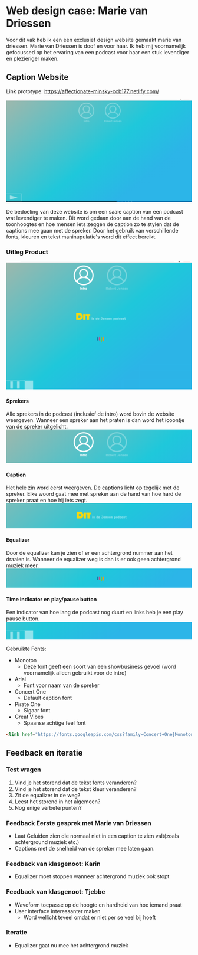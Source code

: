 # Web design case: Marie van Driessen
Voor dit vak heb ik een een exclusief design website gemaakt marie van driessen. Marie van Driessen is doof en voor haar. Ik heb mij voornamelijk gefocussed op het ervaring van een podcast voor haar een stuk levendiger en plezieriger maken. 

## Caption Website
Link prototype: https://affectionate-minsky-ccb177.netlify.com/

![home page](./img/readme/landingpage.png)

De bedoeling van deze website is om een saaie caption van een podcast wat levendiger te maken. Dit word gedaan door aan de hand van de toonhoogtes en hoe mensen iets zeggen de caption zo te stylen dat de captions mee gaan met de spreker. Door het gebruik van verschillende fonts, kleuren en tekst maninupulatie's word dit effect bereikt. 

### Uitleg Product
![caption](./img/readme/caption_started.png)
#### Sprekers
Alle sprekers in de podcast (inclusief de intro) word bovin de website weergeven. Wanneer een spreker aan het praten is dan word het icoontje van de spreker uitgelicht.
![caption](./img/readme/sprekers.png)
#### Caption
Het hele zin word eerst weergeven. De captions licht op tegelijk met de spreker. Elke woord gaat mee met spreker aan de hand van hoe hard de spreker praat en hoe hij iets zegt.
![caption](./img/readme/caption_zelf.png)
#### Equalizer
Door de equalizer kan je zien of er een achtergrond nummer aan het draaien is. Wanneer de equalizer weg is dan is er ook geen achtergrond muziek meer.
![caption](./img/readme/equalizer.png)
#### Time indicator en play/pause button
Een indicator van hoe lang de podcast nog duurt en links heb je een play pause button.
![caption](./img/readme/play_pause.png)


Gebruikte Fonts:
*   Monoton
    *   Deze font geeft een soort van een showbusiness gevoel (word voornamelijk alleen gebruikt voor de intro)
*   Arial
    *   Font voor naam van de spreker
*   Concert One
    *   Default caption font
*   Pirate One
    *   Sigaar font
*   Great Vibes   
    *   Spaanse achtige feel font

```html
<link href="https://fonts.googleapis.com/css?family=Concert+One|Monoton|Pirata+One|Great+Vibes&display=swap" rel="stylesheet">
```

## Feedback en iteratie
### Test vragen
1.  Vind je het storend dat de tekst fonts veranderen?
2.  Vind je het storend dat de tekst kleur veranderen?
3.  Zit de equalizer in de weg?
4.  Leest het storend in het algemeen?
5.  Nog enige verbeterpunten?

### Feedback Eerste gesprek met Marie van Driessen
*   Laat Geluiden zien die normaal niet in een caption te zien valt(zoals achterground muziek etc.)
*   Captions met de snelheid van de spreker mee laten gaan.

### Feedback van klasgenoot: Karin
*   Equalizer moet stoppen wanneer achtergrond muziek ook stopt

### Feedback van klasgenoot: Tjebbe
*   Waveform toepasse op de hoogte en hardheid van hoe iemand praat
*   User interface interessanter maken
    *   Word wellicht teveel omdat er niet per se veel bij hoeft


### Iteratie
*   Equalizer gaat nu mee het achtergrond muziek